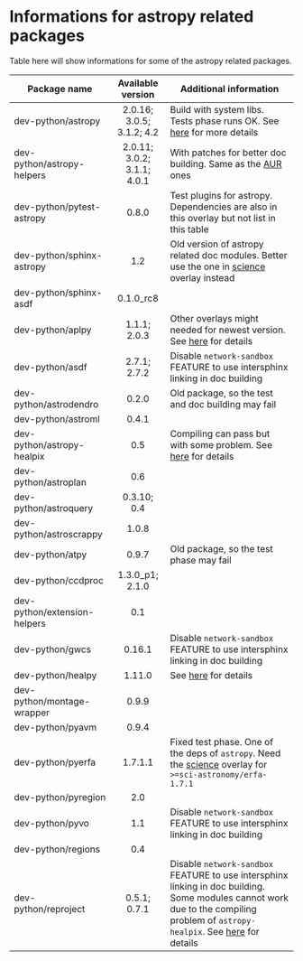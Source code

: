 # Informations for astropy related packages
Table here will show informations for some of the astropy related packages.

Package name | Available version | Additional information
------------ | :---------------: | ----------------------
dev-python/astropy           | 2.0.16; 3.0.5; 3.1.2; 4.2   | Build with system libs. Tests phase runs OK. See [here](https://github.com/Universebenzene/benzene-overlay/tree/master/dev-python/astropy#note-for-astropy) for more details
dev-python/astropy-helpers   | 2.0.11; 3.0.2; 3.1.1; 4.0.1 | With patches for better doc building. Same as the [AUR](https://aur.archlinux.org/packages/python-astropy-helpers/) ones
dev-python/pytest-astropy    | 0.8.0                       | Test plugins for astropy. Dependencies are also in this overlay but not list in this table
dev-python/sphinx-astropy    | 1.2                         | Old version of astropy related doc modules. Better use the one in [science](https://wiki.gentoo.org/wiki/Project:Science) overlay instead
dev-python/sphinx-asdf       | 0.1.0\_rc8                  |
dev-python/aplpy             | 1.1.1; 2.0.3                | Other overlays might needed for newest version. See [here](https://github.com/Universebenzene/benzene-overlay/tree/master/dev-python/aplpy#note-for-aplpy) for details
dev-python/asdf              | 2.7.1; 2.7.2                | Disable `network-sandbox` FEATURE to use intersphinx linking in doc building
dev-python/astrodendro       | 0.2.0                       | Old package, so the test and doc building may fail
dev-python/astroml           | 0.4.1                       |
dev-python/astropy-healpix   | 0.5                         | Compiling can pass but with some problem. See [here](https://github.com/Universebenzene/benzene-overlay/tree/master/dev-python/astropy-healpix#note-for-astropy-healpix) for details
dev-python/astroplan         | 0.6                         |
dev-python/astroquery        | 0.3.10; 0.4                 |
dev-python/astroscrappy      | 1.0.8                       |
dev-python/atpy              | 0.9.7                       | Old package, so the test phase may fail
dev-python/ccdproc           | 1.3.0\_p1; 2.1.0            |
dev-python/extension-helpers | 0.1                         |
dev-python/gwcs              | 0.16.1                      | Disable `network-sandbox` FEATURE to use intersphinx linking in doc building
dev-python/healpy            | 1.11.0                      | See [here](https://github.com/Universebenzene/benzene-overlay/tree/master/dev-python/healpy#note-for-healpy) for details
dev-python/montage-wrapper   | 0.9.9                       |
dev-python/pyavm             | 0.9.4                       |
dev-python/pyerfa            | 1.7.1.1                     | Fixed test phase. One of the deps of `astropy`. Need the [science](https://wiki.gentoo.org/wiki/Project:Science) overlay for `>=sci-astronomy/erfa-1.7.1`
dev-python/pyregion          | 2.0                         |
dev-python/pyvo              | 1.1                         | Disable `network-sandbox` FEATURE to use intersphinx linking in doc building
dev-python/regions           | 0.4                         |
dev-python/reproject         | 0.5.1; 0.7.1                | Disable `network-sandbox` FEATURE to use intersphinx linking in doc building. Some modules cannot work due to the compiling problem of `astropy-healpix`. See [here](https://github.com/Universebenzene/benzene-overlay/tree/master/dev-python/reproject#note-for-reproject) for details
